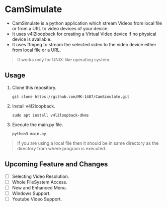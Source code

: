 # CamSimulate
- CamSimulate is a python application which stream Videos from local file or from a URL to video devices of your device.
- It uses v4l2loopback for creating a Virtual Video device if no physical device is available.
- It uses ffmpeg to stream the selected video to the video device either from local file or a URL.

> It works only for UNIX-like operating system.
## Usage
1. Clone this repository.
   ```
   git clone https://github.com/MK-1407/CamSimulate.git
   ```
2. Install v4l2loopback.
   ```
   sudo apt install v4l2loopback-dkms
   ```
3. Execute the main.py file.
   ```
   python3 main.py
   ```
> If you are using a local file then it should be in same directory as the directory from where program is executed.
## Upcoming Feature and Changes
- [ ] Selecting Video Resolution.
- [ ] Whole FileSystem Access.
- [ ] New and Enhanced Menu.
- [ ] Windows Support.
- [ ] Youtube Video Support.